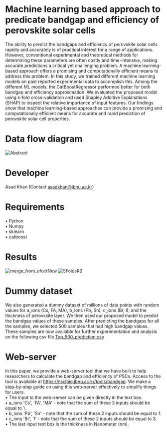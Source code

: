# Machine learning based approach to predicate bandgap and efficiency of perovskite solar cells

The ability to predict the bandgaps and efficiency of perovskite solar cells rapidly and accurately is of practical interest for a range of applications. However, conventional experimental and theoretical methods for determining these parameters are often costly and time-intensive, making accurate predictions a critical yet challenging problem. A machine learning-based approach offers a promising and computationally efficient means to address this problem. In this study, we trained different machine learning models on past reported experimental data to accomplish this. Among the different ML models, the CatBoostRegressor performed better for both bandgap and efficiency approximation. We evaluated the proposed model using k-fold cross-validation and used Shapley Additive Explanations (SHAP) to inspect the relative importance of input features. Our findings show that machine learning-based approaches can provide a promising and computationally efficient means for accurate and rapid prediction of perovskite solar cell properties.

# Data flow diagram
![Abstract](https://user-images.githubusercontent.com/94437138/236134410-b1a78779-1bb7-48c3-97f1-a6f561c68abf.png)

# Developer
Asad Khan (Contact asadkhan@jbnu.ac.kr)

# Requirements
•	Python <br>
•	Numpy <br>
•	sklearn <br>
•	catboost <br>


# Results 
![merge_from_ofoctNew](https://user-images.githubusercontent.com/94437138/236134654-7b1f07ba-cd90-469e-b035-7bb27d6cc4a7.jpg)
![5FoldsR2](https://user-images.githubusercontent.com/94437138/236134681-ffb5a061-edce-4225-94f3-bf83d5cc5ac1.png)

# Dummy dataset
We also generated a dummy dataset of millions of data points with random values for a_ions (Cs, FA, MA), b_ions (Pb, Sn), c_ions (Br, I), and the thickness of perovskite layer. We then used our proposed model to predict the bandgap values of these samples. After predicting the bandgaps for all the samples, we selected 500 samples that had high bandgap values. These samples are now available for further experimentation and analysis on the following csv file
[Top_500_prediction.csv](https://github.com/AsadKhanJBNU/perovskite_bandgap_and_efficiency/files/11394564/Top_500_prediction.csv)

# Web-server
In this paper, we provide a web-server tool that we have built to help researchers to calculate the bandgap and efficiency of PSCs. Access to the tool is available at https://nsclbio.jbnu.ac.kr/tools/bandgap. We make a step-by-step guide on using this web-server effectively to simplify things for users.<br>
•	The input to the web-server can be given directly in the text box. <br>
•	a_ions 'Cs', 'FA', 'MA' - note that the sum of these 3 inputs should be equal to 1.<br>
•	b_ions 'Pb', 'Sn' - note that the sum of these 2 inputs should be equal to 1.<br>
•	c_ions 'Br', 'I' - note that the sum of these 2 inputs should be equal to 3.<br>
•	The last input text box is the thickness in Nanometer (nm).

